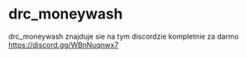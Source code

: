 # drc_moneywash
drc_moneywash znajduje sie na tym discordzie kompletnie za darmo https://discord.gg/WBnNuqnwx7
